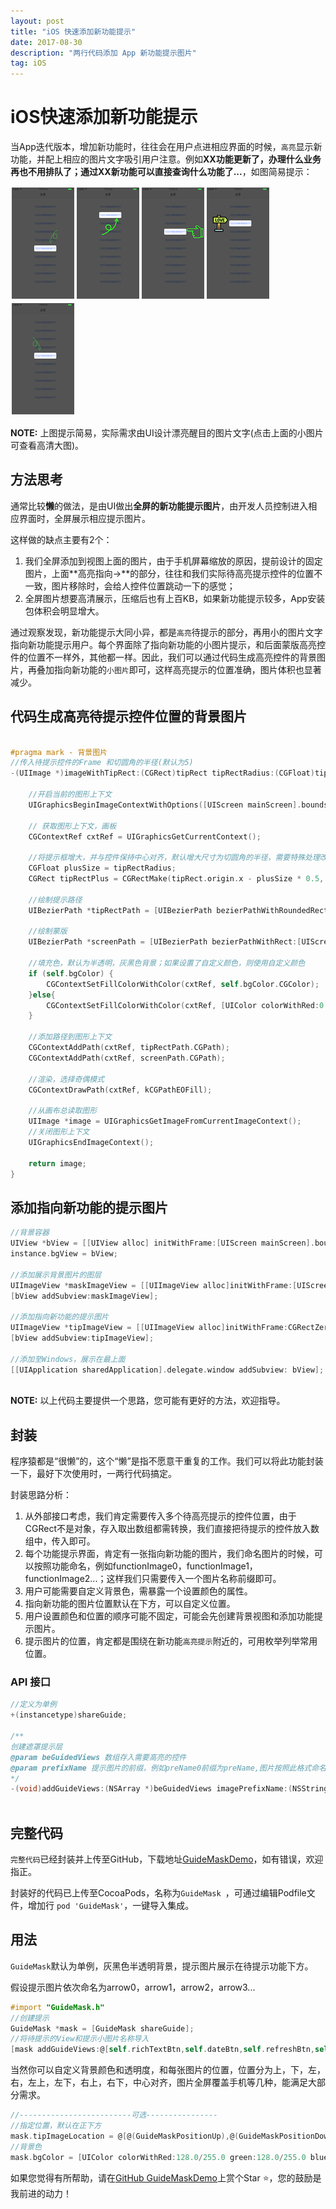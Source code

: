 ```yaml
---
layout: post
title: "iOS 快速添加新功能提示"
date: 2017-08-30 
description: "两行代码添加 App 新功能提示图片"
tag: iOS 
--- 
```



# iOS快速添加新功能提示

当App迭代版本，增加新功能时，往往会在用户点进相应界面的时候，`高亮`显示新功能，并配上相应的图片文字吸引用户注意。例如**XX功能更新了，办理什么业务再也不用排队了；通过XX新功能可以直接查询什么功能了...**，如图简易提示：

<div style="float:left;border:solid 1px 000;margin:2px;"><a href="/images/posts/guidemask/GuideMaskImages_Big/guidemask0.png"><img src="/images/posts/guidemask/GuideMaskImages_Small/guidemask0.png" alt="screenshot" title="screenshot" width="100" height="178" ></a></div>
<div style="float:left;border:solid 1px 000;margin:2px;"><a href="/images/posts/guidemask/GuideMaskImages_Big/guidemask1.png"><img src="/images/posts/guidemask/GuideMaskImages_Small/guidemask1.png" alt="screenshot" title="screenshot" width="100" height="178" ></a></div>
<div style="float:left;border:solid 1px 000;margin:2px;"><a href="/images/posts/guidemask/GuideMaskImages_Big/guidemask2.png"><img src="/images/posts/guidemask/GuideMaskImages_Small/guidemask2.png" alt="screenshot" title="screenshot" width="100" height="178" ></a></div>
<div style="float:left;border:solid 1px 000;margin:2px;"><a href="/images/posts/guidemask/GuideMaskImages_Big/guidemask3.png"><img src="/images/posts/guidemask/GuideMaskImages_Small/guidemask3.png" alt="screenshot" title="screenshot" width="100" height="178" ></a></div>
<div style="float:left;border:solid 1px 000;margin:2px;"><a href="/images/posts/guidemask/GuideMaskImages_Big/guidemask4.png"><img src="/images/posts/guidemask/GuideMaskImages_Small/guidemask4.png" alt="screenshot" title="screenshot" width="100" height="178" ></a></div>
<div style="clear:both;"></div>


**NOTE:** 上图提示简易，实际需求由UI设计漂亮醒目的图片文字(点击上面的小图片可查看高清大图)。

## 方法思考

通常比较**懒**的做法，是由UI做出**全屏的新功能提示图片**，由开发人员控制进入相应界面时，全屏展示相应提示图片。

这样做的缺点主要有2个：

1. 我们全屏添加到视图上面的图片，由于手机屏幕缩放的原因，提前设计的固定图片，上面**高亮指向→**的部分，往往和我们实际待高亮提示控件的位置不一致，图片移除时，会给人控件位置跳动一下的感觉；
2. 全屏图片想要高清展示，压缩后也有上百KB，如果新功能提示较多，App安装包体积会明显增大。

通过观察发现，新功能提示大同小异，都是`高亮`待提示的部分，再用小的图片文字指向新功能提示用户。每个界面除了指向新功能的小图片提示，和后面蒙版高亮控件的位置不一样外，其他都一样。因此，我们可以通过代码生成高亮控件的背景图片，再叠加指向新功能的`小图片`即可，这样高亮提示的位置准确，图片体积也显著减少。

## 代码生成高亮待提示控件位置的背景图片

```objective-c

#pragma mark - 背景图片
//传入待提示控件的Frame 和切圆角的半径(默认为5)
-(UIImage *)imageWithTipRect:(CGRect)tipRect tipRectRadius:(CGFloat)tipRectRadius{
    
    //开启当前的图形上下文
    UIGraphicsBeginImageContextWithOptions([UIScreen mainScreen].bounds.size, NO, 0.0);
    
    // 获取图形上下文，画板
    CGContextRef cxtRef = UIGraphicsGetCurrentContext();
    
    //将提示框增大，并与控件保持中心对齐，默认增大尺寸为切圆角的半径，需要特殊处理改下面尺寸
    CGFloat plusSize = tipRectRadius;
    CGRect tipRectPlus = CGRectMake(tipRect.origin.x - plusSize * 0.5, tipRect.origin.y - plusSize * 0.5, tipRect.size.width + plusSize, tipRect.size.height + plusSize);
    
    //绘制提示路径
    UIBezierPath *tipRectPath = [UIBezierPath bezierPathWithRoundedRect:tipRectPlus cornerRadius:tipRectRadius];
    
    //绘制蒙版
    UIBezierPath *screenPath = [UIBezierPath bezierPathWithRect:[UIScreen mainScreen].bounds];
    
    //填充色，默认为半透明，灰黑色背景；如果设置了自定义颜色，则使用自定义颜色
    if (self.bgColor) {
        CGContextSetFillColorWithColor(cxtRef, self.bgColor.CGColor);
    }else{
        CGContextSetFillColorWithColor(cxtRef, [UIColor colorWithRed:0.0/255.0 green:0.0/255.0 blue:0.0/255.0 alpha:0.2].CGColor);
    }
    
    //添加路径到图形上下文
    CGContextAddPath(cxtRef, tipRectPath.CGPath);
    CGContextAddPath(cxtRef, screenPath.CGPath);
    
    //渲染，选择奇偶模式
    CGContextDrawPath(cxtRef, kCGPathEOFill);
    
    //从画布总读取图形
    UIImage *image = UIGraphicsGetImageFromCurrentImageContext();
    //关闭图形上下文
    UIGraphicsEndImageContext();
    
    return image;
}

```

## 添加指向新功能的提示图片

```objective-c
//背景容器
UIView *bView = [[UIView alloc] initWithFrame:[UIScreen mainScreen].bounds];
instance.bgView = bView;

//添加展示背景图片的图层
UIImageView *maskImageView = [[UIImageView alloc]initWithFrame:[UIScreen mainScreen].bounds];
[bView addSubview:maskImageView];

//添加指向新功能的提示图片
UIImageView *tipImageView = [[UIImageView alloc]initWithFrame:CGRectZero];
[bView addSubview:tipImageView];

//添加至Windows，展示在最上面
[[UIApplication sharedApplication].delegate.window addSubview: bView];
        
```

**NOTE:** 以上代码主要提供一个思路，您可能有更好的方法，欢迎指导。

## 封装

程序猿都是“很懒”的，这个“懒”是指不愿意干重复的工作。我们可以将此功能封装一下，最好下次使用时，一两行代码搞定。

封装思路分析：

1. 从外部接口考虑，我们肯定需要传入多个待高亮提示的控件位置，由于CGRect不是对象，存入取出数组都需转换，我们直接把待提示的控件放入数组中，传入即可。
2. 每个功能提示界面，肯定有一张指向新功能的图片，我们命名图片的时候，可以按照功能命名，例如functionImage0，functionImage1，functionImage2...；这样我们只需要传入一个图片名称前缀即可。
3. 用户可能需要自定义背景色，需暴露一个设置颜色的属性。
4. 指向新功能的图片位置默认在下方，可以自定义位置。
5. 用户设置颜色和位置的顺序可能不固定，可能会先创建背景视图和添加功能提示图片。
6. 提示图片的位置，肯定都是围绕在新功能`高亮提示`附近的，可用枚举列举常用位置。


### API 接口

```objective-c  
//定义为单例
+(instancetype)shareGuide;

/**
创建遮罩提示层
@param beGuidedViews 数组存入需要高亮的控件
@param prefixName 提示图片的前缀，例如preName0前缀为preName,图片按照此格式命名
*/
-(void)addGuideViews:(NSArray *)beGuidedViews imagePrefixName:(NSString *)prefixName;
        
```


## 完整代码

`完整代码`已经封装并上传至GitHub，下载地址[GuideMaskDemo](https://github.com/muzipiao/GuideMask)，如有错误，欢迎指正。

封装好的代码已上传至CocoaPods，名称为`GuideMask `，可通过编辑Podfile文件，增加行 `pod 'GuideMask'`，一键导入集成。

## 用法

`GuideMask`默认为单例，灰黑色半透明背景，提示图片展示在待提示功能下方。

假设提示图片依次命名为arrow0，arrow1，arrow2，arrow3...

```objective-c
#import "GuideMask.h"
//创建提示
GuideMask *mask = [GuideMask shareGuide];
//将待提示的View和提示小图片名称导入
[mask addGuideViews:@[self.richTextBtn,self.dateBtn,self.refreshBtn,self.fmdbBtn] imagePrefixName:@"arrow"];
```

当然你可以自定义背景颜色和透明度，和每张图片的位置，位置分为上，下，左，右，左上，左下，右上，右下，中心对齐，图片全屏覆盖手机等几种，能满足大部分需求。

```objective-c
//-------------------------可选----------------
//指定位置，默认在正下方
mask.tipImageLocation = @[@(GuideMaskPositionUp),@(GuideMaskPositionDown),@(GuideMaskPositionLeft),@(GuideMaskPositionRight),@(GuideMaskPositionLeftUp),@(GuideMaskPositionRightUp),@(GuideMaskPositionLeftDown),@(GuideMaskPositionRightDown)];
//背景色
mask.bgColor = [UIColor colorWithRed:128.0/255.0 green:128.0/255.0 blue:128.0/255.0 alpha:0.7];
```

如果您觉得有所帮助，请在[GitHub GuideMaskDemo](https://github.com/muzipiao/GuideMask)上赏个Star ⭐️，您的鼓励是我前进的动力！
